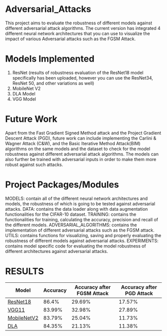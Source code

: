 # Adversarial_Attacks
This project aims to evaluate the robustness of different models against different adversarial attack algorithms.
The current version has integrated 4 different neural network architectures that you can use to visualize the impact of various Adversarial attacks such as the FGSM Attack.

# Models Implemented
1. ResNet (results of robustness evaluation of the ResNet18 model specifically has been uploaded, however you can use the ResNet34, ResNet 50, and other variations as well)
2. MobileNet V2
3. DLA Model
4. VGG Model

# Future Work
Apart from the Fast Gradient Signed Method attack and the Project Gradient Descent Attack (PGD), future work can include implementing the Carlini & Wagner Attack (C&W), and the Basic Iterative Method Attack(BIM) algorithms on the same models and the dataset to check for the model robustness against different adversarial attack algorithms. The models can also further be trained with adversarial inputs in order to make them more robust against such attacks.

# Project Packages/Modules

MODELS: contain all of the different neural network architectures and models, the robustness of which is going to be tested against adversarial attacks.
DATA: contains the data loader along with data augmentation functionalities for the CIFAR-10 dataset.
TRAINING: contains the functionalities for training, calculating the accuracy, precision and recall of the different models.
ADVERSARIAL_ALGORITHMS: contains the implementation of different adversarial attacks such as the FGSM attack.
UTILS: contains functions for visualizing, saving and properly evaluating the robustness of different models against adversarial attacks.
EXPERIMENTS: contains model specific code for evaluating the model robustness of different architectures against adversarial attacks.

# RESULTS

| Model  | Accuracy | Accuracy after FGSM Attack | Accuracy after PGD Attack |
| ------------- | ------------- | ------------- | ------------- |
| [ResNet18](https://arxiv.org/abs/1512.03385) | 86.4%  | 29.69% | 17.57% |
| [VGG11](https://arxiv.org/abs/1409.1556) | 83.99% | 32.98% | 27.89% |
| [MobileNetV2](https://arxiv.org/abs/1801.04381) | 83.79% | 25.04% | 11.73% |
| [DLA](https://arxiv.org/pdf/1707.06484) | 84.35% | 21.13% | 11.38% |
